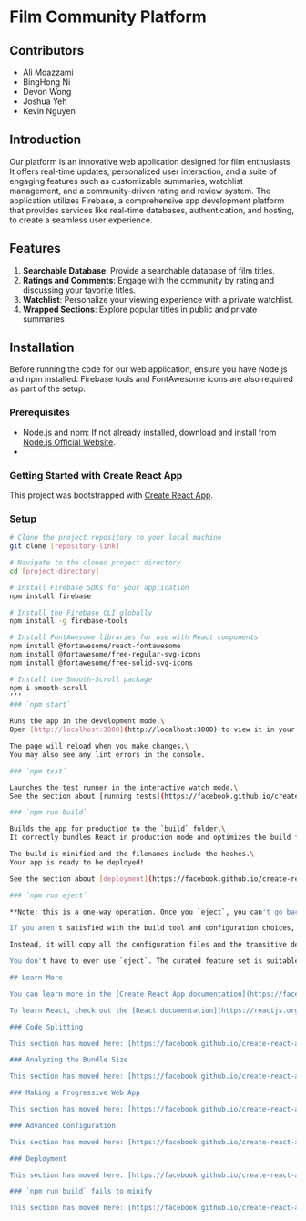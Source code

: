 # Film Community Platform 

## Contributors
- Ali Moazzami
- BingHong Ni
- Devon Wong
- Joshua Yeh
- Kevin Nguyen

## Introduction
Our platform is an innovative web application designed for film enthusiasts. It offers real-time updates, personalized user interaction, and a suite of engaging features such as customizable summaries, watchlist management, and a community-driven rating and review system. The application utilizes Firebase, a comprehensive app development platform that provides services like real-time databases, authentication, and hosting, to create a seamless user experience.

## Features
1. **Searchable Database**: Provide a searchable database of film titles.
2. **Ratings and Comments**: Engage with the community by rating and discussing your favorite titles.
3. **Watchlist**: Personalize your viewing experience with a private watchlist.
4. **Wrapped Sections**: Explore popular titles in public and private summaries

## Installation
Before running the code for our web application, ensure you have Node.js and npm installed. Firebase tools and FontAwesome icons are also required as part of the setup.

### Prerequisites
- Node.js and npm: If not already installed, download and install from [Node.js Official Website](https://nodejs.org/).
- 
### Getting Started with Create React App
This project was bootstrapped with [Create React App](https://github.com/facebook/create-react-app).

### Setup
```bash
# Clone the project repository to your local machine
git clone [repository-link]

# Navigate to the cloned project directory
cd [project-directory]

# Install Firebase SDKs for your application
npm install firebase

# Install the Firebase CLI globally
npm install -g firebase-tools

# Install FontAwesome libraries for use with React components
npm install @fortawesome/react-fontawesome
npm install @fortawesome/free-regular-svg-icons
npm install @fortawesome/free-solid-svg-icons

# Install the Smooth-Scroll package
npm i smooth-scroll
‘’‘
### `npm start`

Runs the app in the development mode.\
Open [http://localhost:3000](http://localhost:3000) to view it in your browser.

The page will reload when you make changes.\
You may also see any lint errors in the console.

### `npm test`

Launches the test runner in the interactive watch mode.\
See the section about [running tests](https://facebook.github.io/create-react-app/docs/running-tests) for more information.

### `npm run build`

Builds the app for production to the `build` folder.\
It correctly bundles React in production mode and optimizes the build for the best performance.

The build is minified and the filenames include the hashes.\
Your app is ready to be deployed!

See the section about [deployment](https://facebook.github.io/create-react-app/docs/deployment) for more information.

### `npm run eject`

**Note: this is a one-way operation. Once you `eject`, you can't go back!**

If you aren't satisfied with the build tool and configuration choices, you can `eject` at any time. This command will remove the single build dependency from your project.

Instead, it will copy all the configuration files and the transitive dependencies (webpack, Babel, ESLint, etc) right into your project so you have full control over them. All of the commands except `eject` will still work, but they will point to the copied scripts so you can tweak them. At this point you're on your own.

You don't have to ever use `eject`. The curated feature set is suitable for small and middle deployments, and you shouldn't feel obligated to use this feature. However we understand that this tool wouldn't be useful if you couldn't customize it when you are ready for it.

## Learn More

You can learn more in the [Create React App documentation](https://facebook.github.io/create-react-app/docs/getting-started).

To learn React, check out the [React documentation](https://reactjs.org/).

### Code Splitting

This section has moved here: [https://facebook.github.io/create-react-app/docs/code-splitting](https://facebook.github.io/create-react-app/docs/code-splitting)

### Analyzing the Bundle Size

This section has moved here: [https://facebook.github.io/create-react-app/docs/analyzing-the-bundle-size](https://facebook.github.io/create-react-app/docs/analyzing-the-bundle-size)

### Making a Progressive Web App

This section has moved here: [https://facebook.github.io/create-react-app/docs/making-a-progressive-web-app](https://facebook.github.io/create-react-app/docs/making-a-progressive-web-app)

### Advanced Configuration

This section has moved here: [https://facebook.github.io/create-react-app/docs/advanced-configuration](https://facebook.github.io/create-react-app/docs/advanced-configuration)

### Deployment

This section has moved here: [https://facebook.github.io/create-react-app/docs/deployment](https://facebook.github.io/create-react-app/docs/deployment)

### `npm run build` fails to minify

This section has moved here: [https://facebook.github.io/create-react-app/docs/troubleshooting#npm-run-build-fails-to-minify](https://facebook.github.io/create-react-app/docs/troubleshooting#npm-run-build-fails-to-minify)
